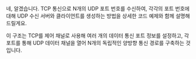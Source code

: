 네, 알겠습니다. TCP 통신으로 N개의 UDP 포트 번호를 수신하여, 각각의 포트 번호에 대해 UDP 수신 서버와 클라이언트를 생성하는 방법을 상세한 코드 예제와 함께 설명해 드릴게요.  

이 구조는 TCP를 제어 채널로 사용해 여러 개의 데이터 통신 포트 정보를 설정하고, 각 포트를 통해 UDP 데이터 채널을 열어 N개의 독립적인 양방향 통신 경로를 구축하는 것입니다.  